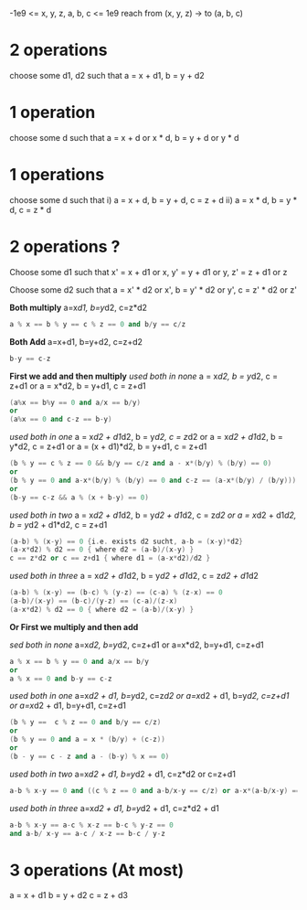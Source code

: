 -1e9 <= x, y, z, a, b, c <= 1e9
reach from (x, y, z) -> to (a, b, c)

# 2 operations
   choose some d1, d2 such that
   a = x + d1, b = y + d2
# 1 operation
   choose some d such that
   a = x + d or x * d, b = y + d or y * d

# 1 operations
   choose some d such that
   i) a = x + d, b = y + d, c = z + d
   ii) a = x * d, b = y * d, c = z * d

# 2 operations ?
   Choose some d1 such that
   x' = x + d1 or x, y' = y + d1 or y, z' = z + d1 or z

   Choose some d2 such that
   a = x' * d2 or x', b = y' * d2 or y', c = z' * d2 or z'

   **Both multiply**
   a=x*d1, b=y*d2, c=z*d2
   ```cpp
   a % x == b % y == c % z == 0 and b/y == c/z
   ```

   **Both Add**
   a=x+d1, b=y+d2, c=z+d2
   ```cpp
   b-y == c-z
   ```

   **First we add and then multiply**
   *used both in none*
   a = x*d2, b = y*d2, c = z+d1
   or
   a = x*d2, b = y+d1, c = z+d1

   ```cpp
   (a%x == b%y == 0 and a/x == b/y)
   or
   (a%x == 0 and c-z == b-y)
   ```

   *used both in one*
   a = x*d2 + d1*d2, b = y*d2, c = z*d2
   or
   a = x*d2 + d1*d2, b = y*d2, c = z+d1
   or
   a = (x + d1)*d2, b = y+d1, c = z+d1

   ```cpp
   (b % y == c % z == 0 && b/y == c/z and a - x*(b/y) % (b/y) == 0)
   or
   (b % y == 0 and a-x*(b/y) % (b/y) == 0 and c-z == (a-x*(b/y) / (b/y)))
   or
   (b-y == c-z && a % (x + b-y) == 0)
   ```

   *used both in two*
   a = x*d2 + d1*d2, b = y*d2 + d1*d2, c = z*d2
   or
   a = x*d2 + d1*d2, b = y*d2 + d1*d2, c = z+d1

   ```cpp
   (a-b) % (x-y) == 0 {i.e. exists d2 sucht, a-b = (x-y)*d2}
   (a-x*d2) % d2 == 0 { where d2 = (a-b)/(x-y) }
   c == z*d2 or c == z+d1 { where d1 = (a-x*d2)/d2 }
   ```

   *used both in three*
   a = x*d2 + d1*d2, b = y*d2 + d1*d2, c = z*d2 + d1*d2

   ```cpp
   (a-b) % (x-y) == (b-c) % (y-z) == (c-a) % (z-x) == 0
   (a-b)/(x-y) == (b-c)/(y-z) == (c-a)/(z-x)
   (a-x*d2) % d2 == 0 { where d2 = (a-b)/(x-y) }
   ```


   **Or First we multiply and then add**

   *sed both in none*
   a=x*d2, b=y*d2, c=z+d1
   or
   a=x*d2, b=y+d1, c=z+d1

   ```cpp
   a % x == b % y == 0 and a/x == b/y
   or
   a % x == 0 and b-y == c-z
   ```


   *used both in one*
   a=x*d2 + d1, b=y*d2, c=z*d2
   or
   a=x*d2 + d1, b=y*d2, c=z+d1
   or
   a=x*d2 + d1, b=y+d1, c=z+d1

   ```cpp
   (b % y ==  c % z == 0 and b/y == c/z)
   or
   (b % y == 0 and a = x * (b/y) + (c-z))
   or
   (b - y == c - z and a - (b-y) % x == 0)

   ```
   *used both in two*
   a=x*d2 + d1, b=y*d2 + d1, c=z*d2 or c=z+d1
   ```cpp
   a-b % x-y == 0 and ((c % z == 0 and a-b/x-y == c/z) or a-x*(a-b/x-y) == c-z)
   ```

   *used both in three*
   a=x*d2 + d1, b=y*d2 + d1, c=z*d2 + d1
   ```cpp
   a-b % x-y == a-c % x-z == b-c % y-z == 0
   and a-b/ x-y == a-c / x-z == b-c / y-z
   ```

# 3 operations (At most)
a = x + d1
b = y + d2
c = z + d3


